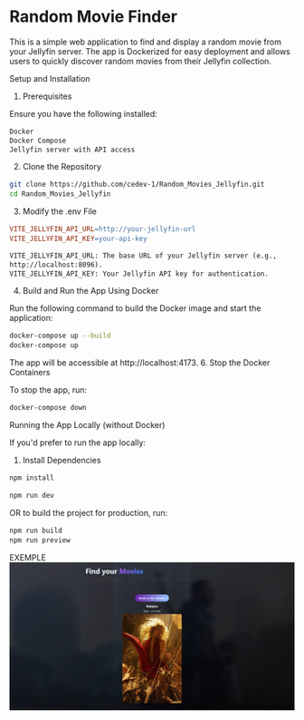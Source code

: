 # Random Movie Finder

This is a simple web application to find and display a random movie from your Jellyfin server. The app is Dockerized for easy deployment and allows users to quickly discover random movies from their Jellyfin collection.

Setup and Installation
1. Prerequisites

Ensure you have the following installed:

    Docker
    Docker Compose
    Jellyfin server with API access

2. Clone the Repository

```bash
git clone https://github.com/cedev-1/Random_Movies_Jellyfin.git
cd Random_Movies_Jellyfin
```

3. Modify the .env File

```makefile
VITE_JELLYFIN_API_URL=http://your-jellyfin-url
VITE_JELLYFIN_API_KEY=your-api-key
```

    VITE_JELLYFIN_API_URL: The base URL of your Jellyfin server (e.g., http://localhost:8096).
    VITE_JELLYFIN_API_KEY: Your Jellyfin API key for authentication.

4. Build and Run the App Using Docker

Run the following command to build the Docker image and start the application:

```bash
docker-compose up --build
docker-compose up
```

The app will be accessible at http://localhost:4173.
6. Stop the Docker Containers

To stop the app, run:

```bash
docker-compose down
```

Running the App Locally (without Docker)

If you'd prefer to run the app locally:
1. Install Dependencies

```bash
npm install
```

```bash
npm run dev
```
OR to build the project for production, run:

```bash
npm run build
npm run preview
```

EXEMPLE
![Example Screenshot](/EXEMPLE/Find.PNG)


